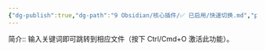 ```yaml
---
{"dg-publish":true,"dg-path":"9 Obsidian/核心插件/✅ 已启用/快速切换.md","permalink":"/9 Obsidian/核心插件/✅ 已启用/快速切换/","created":"2025-07-31","updated":"2025-07-31"}
---
```



简介:: 输入关键词即可跳转到相应文件（按下 Ctrl/Cmd+O 激活此功能）。